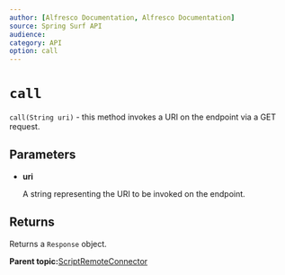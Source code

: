 ```yaml
---
author: [Alfresco Documentation, Alfresco Documentation]
source: Spring Surf API
audience: 
category: API
option: call
---
```


# `call`

`call(String uri)` - this method invokes a URI on the endpoint via a GET request.

## Parameters

-   **uri**

    A string representing the URI to be invoked on the endpoint.


## Returns

Returns a `Response` object.

**Parent topic:**[ScriptRemoteConnector](../references/APISurf-ScriptRemoteConnector-connectors.md)

